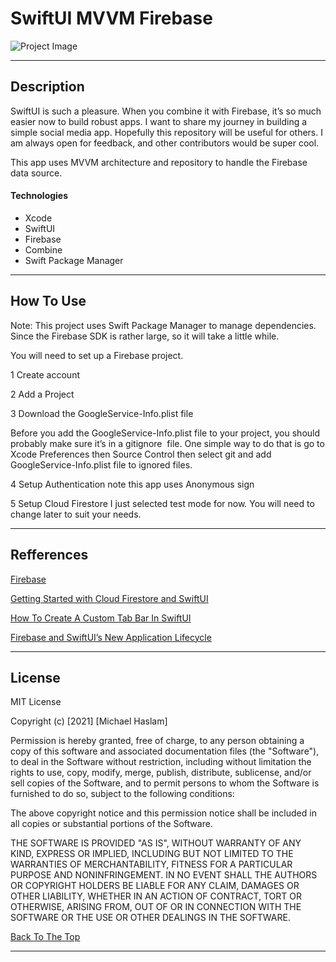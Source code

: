 # SwiftUI MVVM Firebase
![Project Image](https://res.cloudinary.com/dnpje4e34/image/upload/v1620341535/App_bnsfkj.jpg)



---

## Description

SwiftUI is such a pleasure. When you combine it with Firebase, it’s so much easier now to build robust apps. I want to share my journey in building a simple social media app.
Hopefully this repository will be useful for others. I am always open for feedback, and other contributors would be super cool.

This app uses MVVM architecture and repository to handle the Firebase data source. 

#### Technologies

- Xcode
- SwiftUI
- Firebase
- Combine
- Swift Package Manager


---

## How To Use
Note: This project uses Swift Package Manager to manage dependencies. Since the Firebase SDK is rather large, so it will take a little while.

You will need to set up a Firebase project.

1 Create account

2 Add a Project

3 Download the GoogleService-Info.plist file 

Before you add the GoogleService-Info.plist file to your project, you should probably make sure it’s in a gitignore  file. One simple way to do that is go to Xcode Preferences then Source Control then select git and add GoogleService-Info.plist file to ignored files.

4 Setup Authentication note this app uses Anonymous sign

5 Setup Cloud Firestore
I just selected test mode for now. You will need to change later to suit your needs.

---

## Refferences

[Firebase](https://firebase.google.com/)

[Getting Started with Cloud Firestore and SwiftUI]( https://www.raywenderlich.com/11609977-getting-started-with-cloud-firestore-and-swiftui)

[How To Create A Custom Tab Bar In SwiftUI](https://blckbirds.com/post/custom-tab-bar-in-swiftui/)

[Firebase and SwiftUI’s New Application Lifecycle](https://medium.com/firebase-developers/firebase-and-the-new-swiftui-2-application-life-cycle-e568c9f744e9)

---

## License

MIT License

Copyright (c) [2021] [Michael Haslam]

Permission is hereby granted, free of charge, to any person obtaining a copy
of this software and associated documentation files (the "Software"), to deal
in the Software without restriction, including without limitation the rights
to use, copy, modify, merge, publish, distribute, sublicense, and/or sell
copies of the Software, and to permit persons to whom the Software is
furnished to do so, subject to the following conditions:

The above copyright notice and this permission notice shall be included in all
copies or substantial portions of the Software.

THE SOFTWARE IS PROVIDED "AS IS", WITHOUT WARRANTY OF ANY KIND, EXPRESS OR
IMPLIED, INCLUDING BUT NOT LIMITED TO THE WARRANTIES OF MERCHANTABILITY,
FITNESS FOR A PARTICULAR PURPOSE AND NONINFRINGEMENT. IN NO EVENT SHALL THE
AUTHORS OR COPYRIGHT HOLDERS BE LIABLE FOR ANY CLAIM, DAMAGES OR OTHER
LIABILITY, WHETHER IN AN ACTION OF CONTRACT, TORT OR OTHERWISE, ARISING FROM,
OUT OF OR IN CONNECTION WITH THE SOFTWARE OR THE USE OR OTHER DEALINGS IN THE
SOFTWARE.

[Back To The Top](#read-me-template)

---



